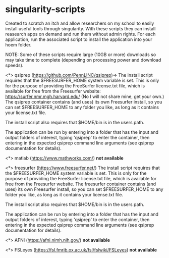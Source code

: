 # singularity-scripts

Created to scratch an itch and allow researchers on my school to easily install useful tools through singularity.  With these scripts they can install reasearch apps on demand and run them without admin rights.  For each application, run the associated script to install the application into your hoem folder.

NOTE: Some of these scripts require large (10GB or more) downloads so may take time to complete (depending on processing power and download speeds).


<*> qsiprep (https://github.com/PennLINC/qsiprep)=>
The install script requires that the $FREESURFER_HOME system variable is set.  This is only for the purpose of providing the FreeSurfer license.txt file, which is available for free from the Freesurfer website: https://surfer.nmr.mgh.harvard.edu/ (No I will not share mine, get your own.)  The qsiprep container contains (and uses) its own Freesurfer install, so you can set $FREESURFER_HOME to any folder you like, as long as it contains your license.txt file.

The install script also requires that $HOME/bin is in the users path.

The application can be run by entering into a folder that has the input and output folders of interest, typing 'qsiprep' to enter the container, then entering in the expected qsiprep command line arguments (see qsiprep documentation for details).

<*> matlab (https://www.mathworks.com/)
**not available**

<*> freesurfer (https://www.freesurfer.net/)
The install script requires that the $FREESURFER_HOME system variable is set.  This is only for the purpose of providing the FreeSurfer license.txt file, which is available for free from the Freesurfer website.  The freesurfer container contains (and uses) its own Freesurfer install, so you can set $FREESURFER_HOME to any folder you like, as long as it contains your license.txt file.

The install script also requires that $HOME/bin is in the users path.

The application can be run by entering into a folder that has the input and output folders of interest, typing 'qsiprep' to enter the container, then entering in the expected qsiprep command line arguments (see qsiprep documentation for details).

<*> AFNI (https://afni.nimh.nih.gov/)
**not available**

<*> FSLeyes (https://fsl.fmrib.ox.ac.uk/fsl/fslwiki/FSLeyes)
**not available**
